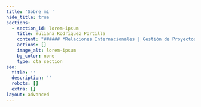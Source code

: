 ```yaml
---
title: 'Sobre mí '
hide_title: true
sections:
  - section_id: lorem-ipsum
    title: Yuliana Rodríguez Portilla
    content: "###### *Relaciones Internacionales | Gestión de Proyectos | Desarrollo Digital & Tecnología*\n\n\n\n\n\n![](/images/Dise%C3%B1o%20sin%20t%C3%ADtulo%20\\(2\\).png)\n\n**¡Hola!**\n\nSoy Yuliana Rodríguez y estudié\_**Relaciones Internacionales**\_en la Benemérita Universidad Autónoma de Puebla (BUAP). Cuento con un Máster en Gobernanza y Derechos Humanos por la Universidad Autónoma de Madrid (UAM) y estoy interesada en el Desarrollo Digital y la Tecnología. Considero primordial su aprendizaje, así como la digitalización para el desarrollo social y económico de cualquier país.\n\nMi objetivo es aportar al Desarrollo Digital de Latinoamérica desde un enfoque de las Relaciones Internacionales, Gobernanza y Derechos Humanos. Y sobretodo, motivar a que más personas de diversas áreas del conocimiento incursionen en este mundo tecnológico. Porque hoy en día: quién no entiende de tecnología, no entiende el mundo. Más que espectadores, seamos actores de este cambio imparable que está sucediendo.\n"
    actions: []
    image_alt: lorem-ipsum
    bg_color: none
    type: cta_section
seo:
  title: ''
  description: ''
  robots: []
  extra: []
layout: advanced
---
```

